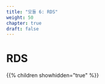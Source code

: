 ```yaml
---
title: "모듈 6: RDS"
weight: 50
chapter: true
draft: false
---
```


# RDS

{{% children showhidden="true" %}}

